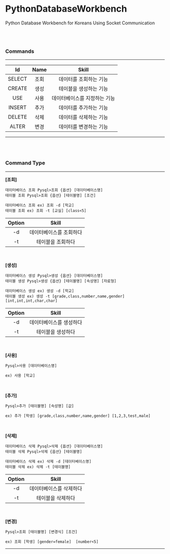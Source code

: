 # PythonDatabaseWorkbench
Python Database Workbench for Koreans Using Socket Communication


<br><br>


### **Commands**
---
|Id|Name|Skill|
|:---:|:---:|:---:|
|SELECT|조회|데이터를 조회하는 기능|
|CREATE|생성|테이블을 생성하는 기능|
|USE|사용|데이터베이스를 지정하는 기능|
|INSERT|추가|데이터를 추가하는 기능|
|DELETE|삭제|데이터를 삭제하는 기능|
|ALTER|변경|데이터를 변경하는 기능|
---


<br><br>


### **Command Type**
---
**[조회]**
```
데이터베이스 조회 Pysql>조회 {옵션} [데이터베이스명]
테이블 조회 Pysql>조회 {옵션} [테이블명] [조건]
```
```
데이터베이스 조회 ex) 조회 -d [학교]
테이블 조회 ex) 조회 -t [교실] [class<5]
```
|Option|Skill|
|:---:|:---:|
|-d|데이터베이스를 조회하다|
|-t|테이블을 조회하다|

<br>

**[생성]**
```
데이터베이스 생성 Pysql>생성 {옵션} [데이터베이스명]
테이블 생성 Pysql>생성 {옵션} [테이블명] [속성명] [자료형]
```
```
데이터베이스 생성 ex) 생성 -d [학교] 
테이블 생성 ex) 생성 -t [grade,class,number,name,gender] [int,int,int,char,char]
```
|Option|Skill|
|:---:|:---:|
|-d|데이터베이스를 생성하다|
|-t|테이블을 생성하다|

<br>

**[사용]**
```
Pysql>사용 [데이터베이스명]
```
```
ex) 사용 [학교]
```

<br>

**[추가]**
```
Pysql>추가 [테이블명] [속성명] [값]
```
```
ex) 추가 [학생] [grade,class,number,name,gender] [1,2,3,test,male]
```

<br>

**[삭제]**
```
데이터베이스 삭제 Pysql>삭제 {옵션} [데이터베이스명]
테이블 삭제 Pysql>삭제 {옵션} [테이블명]
```
```
데이터베이스 삭제 ex) 삭제 -d [데이터베이스명]
테이블 삭제 ex) 삭제 -t [테이블명]
```
|Option|Skill|
|:---:|:---:|
|-d|데이터베이스를 삭제하다|
|-t|테이블을 삭제하다|

<br>

**[변경]**
```
Pysql>조회 [테이블명] [변경식] [조건]
```
```
ex) 조회 [학생] [gender=female]  [number<5]
```
---


<br><br>


